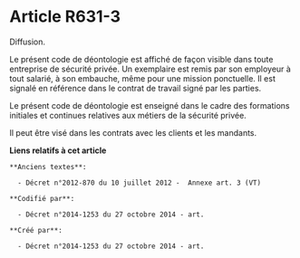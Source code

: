# Article R631-3

Diffusion.

Le présent code de déontologie est affiché de façon visible dans toute entreprise de sécurité privée. Un exemplaire est remis
par son employeur à tout salarié, à son embauche, même pour une mission ponctuelle. Il est signalé en référence dans le
contrat de travail signé par les parties.

Le présent code de déontologie est enseigné dans le cadre des formations initiales et continues relatives aux métiers de la
sécurité privée.

Il peut être visé dans les contrats avec les clients et les mandants.

**Liens relatifs à cet article**

	**Anciens textes**:

	  - Décret n°2012-870 du 10 juillet 2012 -  Annexe art. 3 (VT)

	**Codifié par**:

	  - Décret n°2014-1253 du 27 octobre 2014 - art.

	**Créé par**:

	  - Décret n°2014-1253 du 27 octobre 2014 - art.
